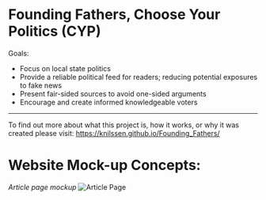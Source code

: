 # Founding Fathers, Choose Your Politics (CYP)

Goals:
* Focus on local state politics
* Provide a reliable political feed for readers; reducing potential exposures to fake news
* Present fair-sided sources to avoid one-sided arguments
* Encourage and create informed knowledgeable voters


---
To find out more about what this project is, how it works, or why it was created please visit:
https://knilssen.github.io/Founding_Fathers/


# Website Mock-up Concepts:

*Article page mockup*
![Article Page](/docs/2018-01-31-14-57-127.0.0.1_8000.png)
